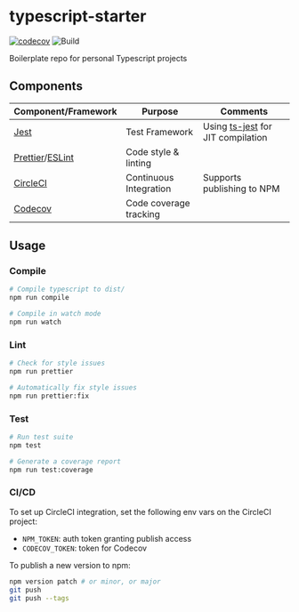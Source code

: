 # typescript-starter

[![codecov](https://codecov.io/gh/iwharris/typescript-starter/branch/master/graph/badge.svg)](https://codecov.io/gh/iwharris/typescript-starter)
![Build](https://github.com/iwharris/typescript-starter/actions/workflows/ci.yaml/badge.svg)

Boilerplate repo for personal Typescript projects

## Components

| Component/Framework                                            | Purpose                | Comments                                                                   |
| -------------------------------------------------------------- | ---------------------- | -------------------------------------------------------------------------- |
| [Jest](https://jestjs.io/)                                     | Test Framework         | Using [ts-jest](https://github.com/kulshekhar/ts-jest) for JIT compilation |
| [Prettier](https://prettier.io/)/[ESLint](https://eslint.org/) | Code style & linting   |
| [CircleCI](https://circleci.com/)                              | Continuous Integration | Supports publishing to NPM                                                 |
| [Codecov](https://codecov.io/)                                 | Code coverage tracking |

## Usage

### Compile

```bash
# Compile typescript to dist/
npm run compile

# Compile in watch mode
npm run watch
```

### Lint

```bash
# Check for style issues
npm run prettier

# Automatically fix style issues
npm run prettier:fix
```

### Test

```bash
# Run test suite
npm test

# Generate a coverage report
npm run test:coverage
```

### CI/CD

To set up CircleCI integration, set the following env vars on the CircleCI project:

-   `NPM_TOKEN`: auth token granting publish access
-   `CODECOV_TOKEN`: token for Codecov

To publish a new version to npm:

```bash
npm version patch # or minor, or major
git push
git push --tags
```
